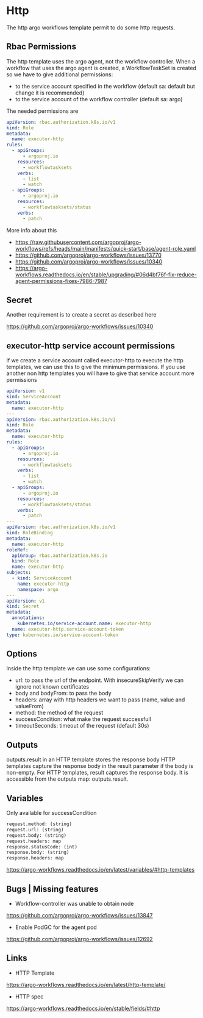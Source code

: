 # Http

The http argo workflows template permit to do some http requests.

## Rbac Permissions

The http template uses the argo agent, not the workflow controller.
When a workflow that uses the argo agent is created, a WorkflowTaskSet is created so we have to give additional permissions:

- to the service account specified in the workflow (default sa: default but change it is recommended)
- to the service account of the workflow controller (default sa: argo)

The needed permissions are

```yaml
apiVersion: rbac.authorization.k8s.io/v1
kind: Role
metadata:
  name: executor-http
rules:
  - apiGroups:
      - argoproj.io
    resources:
      - workflowtasksets
    verbs:
      - list
      - watch
  - apiGroups:
      - argoproj.io
    resources:
      - workflowtasksets/status
    verbs:
      - patch
```

More info about this

- <https://raw.githubusercontent.com/argoproj/argo-workflows/refs/heads/main/manifests/quick-start/base/agent-role.yaml>
- <https://github.com/argoproj/argo-workflows/issues/13770>
- <https://github.com/argoproj/argo-workflows/issues/10340>
- <https://argo-workflows.readthedocs.io/en/stable/upgrading/#06d4bf76f-fix-reduce-agent-permissions-fixes-7986-7987>

## Secret

Another requirement is to create a secret as described here

<https://github.com/argoproj/argo-workflows/issues/10340>

## executor-http service account permissions

If we create a service account called executor-http to execute the http templates, we can use this to give the minimum permissions.
If you use another non http templates you will have to give that service account more permissions

```yaml
apiVersion: v1
kind: ServiceAccount
metadata:
  name: executor-http
---
apiVersion: rbac.authorization.k8s.io/v1
kind: Role
metadata:
  name: executor-http
rules:
  - apiGroups:
      - argoproj.io
    resources:
      - workflowtasksets
    verbs:
      - list
      - watch
  - apiGroups:
      - argoproj.io
    resources:
      - workflowtasksets/status
    verbs:
      - patch
---
apiVersion: rbac.authorization.k8s.io/v1
kind: RoleBinding
metadata:
  name: executor-http
roleRef:
  apiGroup: rbac.authorization.k8s.io
  kind: Role
  name: executor-http
subjects:
  - kind: ServiceAccount
    name: executor-http
    namespace: argo
---
apiVersion: v1
kind: Secret
metadata:
  annotations:
    kubernetes.io/service-account.name: executor-http
  name: executor-http.service-account-token
type: kubernetes.io/service-account-token
```

## Options

Inside the http template we can use some configurations:

- url: to pass the url of the endpoint. With insecureSkipVerify we can ignore not known certificates
- body and bodyFrom: to pass the body
- headers: array with http headers we want to pass (name, value and valueFrom)
- method: the method of the request
- successCondition: what make the request successfull
- timeoutSeconds: timeout of the request (default 30s)

## Outputs

outputs.result in an HTTP template stores the response body
HTTP templates capture the response body in the result parameter if the body is non-empty.
For HTTP templates, result captures the response body. It is accessible from the outputs map: outputs.result.

## Variables

Only available for successCondition

```txt
request.method: (string)
request.url: (string)
request.body: (string)
request.headers: map
response.statusCode: (int)
response.body: (string)
response.headers: map
```

<https://argo-workflows.readthedocs.io/en/latest/variables/#http-templates>

## Bugs | Missing features

- Workflow-controller was unable to obtain node

<https://github.com/argoproj/argo-workflows/issues/13847>

- Enable PodGC for the agent pod

<https://github.com/argoproj/argo-workflows/issues/12692>

## Links

- HTTP Template

<https://argo-workflows.readthedocs.io/en/latest/http-template/>

- HTTP spec

<https://argo-workflows.readthedocs.io/en/stable/fields/#http>
